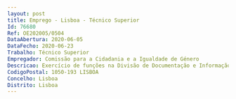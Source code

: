 ```yaml
--- 
layout: post
title: Emprego - Lisboa - Técnico Superior
Id: 76680
Ref: OE202005/0504
DataAbertura: 2020-06-05
DataFecho: 2020-06-23
Trabalho: Técnico Superior
Empregador: Comissão para a Cidadania e a Igualdade de Género
Descricao: Exercício de funções na Divisão de Documentação e Informação, inerentes à carreira e categoria de Técnico Superior, com o grau 3 de complexidade funcional, caracterizando se pela execução das seguintes funções enquadradas nas competências da Divisão de Documentação e Informação, conforme previstas no nº 1 do Despacho da Presidente da CIG n.º Despacho n.º 5034 2012, de 20 de março, publicado do DR, 2ª série   Nº 73, de 12 de abril 2012, nomeadamente a) Desenvolver os suportes de informação e sensibilização sobre a atividade prosseguida pela Comissão b) Conceber e manter em funcionamento os sites necessários à divulgação na Internet da atividade desenvolvida pela Comissão c) Manter a opinião pública informada e sensibilizada com recurso aos meios de comunicação social, à edição de publicações e à manutenção e atualização de um centro de documentação e de uma biblioteca especializados d) Promover a tradução e publicação de documentos e ou livros fundamentais à promoção da igualdade de género e prevenção da violência de género e) Promover campanhas de promoção da igualdade de género e prevenção da violência de género f) Promover a atribuição de prémios de qualidade a entidades que adotem códigos ou sejam exemplos de boas práticas em matéria de promoção da igualdade de género, de prevenção da violência de género ou de apoio às vítimas g) Recolher e tratar a informação sobre a Comissão e difundir pelas suas unidades funcionais informação noticiosa de interesse h) Manter as unidades funcionais da Comissão informadas sobre a vida e atividade da mesma, bem como promover a divulgação de relatórios nacionais e internacionais sobre igualdade de género e violência de género i) Propor, no domínio das suas competências e quando se revele necessário, a elaboração de estudos e documentos sobre questões relativas à igualdade de género, à defesa dos direitos humanos e à prevenção e combate de todas as formas de violência de género.
CodigoPostal: 1050-193 LISBOA
Concelho: Lisboa
Distrito: Lisboa
--- 
```

